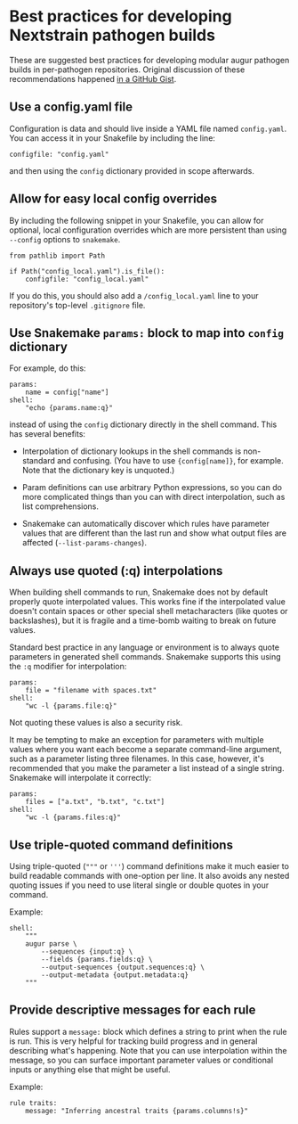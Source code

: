 # Best practices for developing Nextstrain pathogen builds

These are suggested best practices for developing modular augur pathogen builds
in per-pathogen repositories.  Original discussion of these recommendations
happened [in a GitHub
Gist](https://gist.github.com/tsibley/0e760b9f7d7955fc9d48ad87728a8af4).


## Use a config.yaml file

Configuration is data and should live inside a YAML file named `config.yaml`.
You can access it in your Snakefile by including the line:

    configfile: "config.yaml"

and then using the `config` dictionary provided in scope afterwards.


## Allow for easy local config overrides

By including the following snippet in your Snakefile, you can allow for
optional, local configuration overrides which are more persistent than using
`--config` options to `snakemake`.

    from pathlib import Path

    if Path("config_local.yaml").is_file():
        configfile: "config_local.yaml"

If you do this, you should also add a `/config_local.yaml` line to your
repository's top-level `.gitignore` file.


## Use Snakemake `params:` block to map into `config` dictionary

For example, do this:

    params:
        name = config["name"]
    shell:
        "echo {params.name:q}"

instead of using the `config` dictionary directly in the shell command.  This
has several benefits:

  * Interpolation of dictionary lookups in the shell commands is non-standard
    and confusing.  (You have to use `{config[name]}`, for example. Note that
    the dictionary key is unquoted.)

  * Param definitions can use arbitrary Python expressions, so you can do more
    complicated things than you can with direct interpolation, such as list
    comprehensions.

  * Snakemake can automatically discover which rules have parameter values that
    are different than the last run and show what output files are affected
    (`--list-params-changes`).


## Always use quoted (:q) interpolations

When building shell commands to run, Snakemake does not by default properly
quote interpolated values.  This works fine if the interpolated value doesn't
contain spaces or other special shell metacharacters (like quotes or
backslashes), but it is fragile and a time-bomb waiting to break on future
values.

Standard best practice in any language or environment is to always quote
parameters in generated shell commands.  Snakemake supports this using the `:q`
modifier for interpolation:

    params:
        file = "filename with spaces.txt"
    shell:
        "wc -l {params.file:q}"

Not quoting these values is also a security risk.

It may be tempting to make an exception for parameters with multiple values where
you want each become a separate command-line argument, such as a parameter listing
three filenames.  In this case, however, it's recommended that you make the parameter
a list instead of a single string.  Snakemake will interpolate it correctly:

    params:
        files = ["a.txt", "b.txt", "c.txt"]
    shell:
        "wc -l {params.files:q}"


## Use triple-quoted command definitions

Using triple-quoted (`"""` or `'''`) command definitions make it much easier to
build readable commands with one-option per line.  It also avoids any nested
quoting issues if you need to use literal single or double quotes in your
command.

Example:

    shell:
        """
        augur parse \
            --sequences {input:q} \
            --fields {params.fields:q} \
            --output-sequences {output.sequences:q} \
            --output-metadata {output.metadata:q}
        """


## Provide descriptive messages for each rule

Rules support a `message:` block which defines a string to print when the rule
is run.  This is very helpful for tracking build progress and in general
describing what's happening.  Note that you can use interpolation within the
message, so you can surface important parameter values or conditional inputs or
anything else that might be useful.

Example:

    rule traits:
        message: "Inferring ancestral traits {params.columns!s}"
